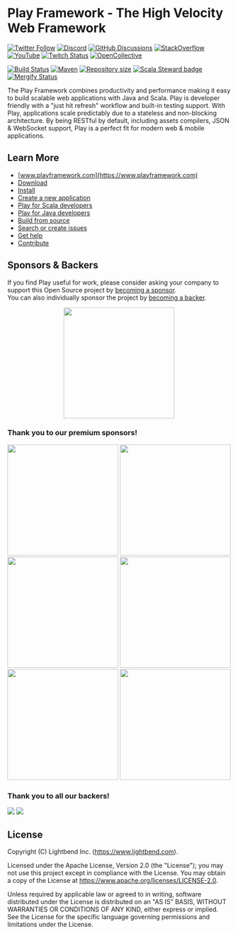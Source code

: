 # Play Framework - The High Velocity Web Framework

[![Twitter Follow](https://img.shields.io/twitter/follow/playframework?label=follow&style=flat&logo=twitter&color=brightgreen)](https://twitter.com/playframework)
[![Discord](https://img.shields.io/discord/931647755942776882?logo=discord&logoColor=white)](https://discord.gg/g5s2vtZ4Fa)
[![GitHub Discussions](https://img.shields.io/github/discussions/playframework/playframework?&logo=github&color=brightgreen)](https://github.com/playframework/playframework/discussions)
[![StackOverflow](https://img.shields.io/static/v1?label=stackoverflow&logo=stackoverflow&logoColor=fe7a16&color=brightgreen&message=playframework)](https://stackoverflow.com/tags/playframework)
[![YouTube](https://img.shields.io/youtube/channel/views/UCRp6QDm5SDjbIuisUpxV9cg?label=watch&logo=youtube&style=flat&color=brightgreen&logoColor=ff0000)](https://www.youtube.com/channel/UCRp6QDm5SDjbIuisUpxV9cg)
[![Twitch Status](https://img.shields.io/twitch/status/playframework?logo=twitch&logoColor=white&color=brightgreen&label=live%20stream)](https://www.twitch.tv/playframework)
[![OpenCollective](https://img.shields.io/opencollective/all/playframework?label=financial%20contributors&logo=open-collective)](https://opencollective.com/playframework)

[![Build Status](https://github.com/playframework/playframework/actions/workflows/build-test.yml/badge.svg)](https://github.com/playframework/playframework/actions/workflows/build-test.yml)
[![Maven](https://img.shields.io/maven-central/v/com.typesafe.play/play_2.13.svg?logo=apache-maven)](https://mvnrepository.com/artifact/com.typesafe.play/play_2.13)
[![Repository size](https://img.shields.io/github/repo-size/playframework/playframework.svg?logo=git)](https://github.com/playframework/playframework)
[![Scala Steward badge](https://img.shields.io/badge/Scala_Steward-helping-blue.svg?style=flat&logo=data:image/png;base64,iVBORw0KGgoAAAANSUhEUgAAAA4AAAAQCAMAAAARSr4IAAAAVFBMVEUAAACHjojlOy5NWlrKzcYRKjGFjIbp293YycuLa3pYY2LSqql4f3pCUFTgSjNodYRmcXUsPD/NTTbjRS+2jomhgnzNc223cGvZS0HaSD0XLjbaSjElhIr+AAAAAXRSTlMAQObYZgAAAHlJREFUCNdNyosOwyAIhWHAQS1Vt7a77/3fcxxdmv0xwmckutAR1nkm4ggbyEcg/wWmlGLDAA3oL50xi6fk5ffZ3E2E3QfZDCcCN2YtbEWZt+Drc6u6rlqv7Uk0LdKqqr5rk2UCRXOk0vmQKGfc94nOJyQjouF9H/wCc9gECEYfONoAAAAASUVORK5CYII=)](https://scala-steward.org)
[![Mergify Status](https://img.shields.io/endpoint.svg?url=https://api.mergify.com/v1/badges/playframework/playframework&style=flat)](https://mergify.com)

The Play Framework combines productivity and performance making it easy to build scalable web applications with Java and Scala.  Play is developer friendly with a "just hit refresh" workflow and built-in testing support.  With Play, applications scale predictably due to a stateless and non-blocking architecture.  By being RESTful by default, including assets compilers, JSON & WebSocket support, Play is a perfect fit for modern web & mobile applications.

## Learn More

- [www.playframework.com](https://www.playframework.com)
- [Download](https://www.playframework.com/download)
- [Install](https://www.playframework.com/documentation/latest/Installing)
- [Create a new application](https://www.playframework.com/documentation/latest/NewApplication)
- [Play for Scala developers](https://www.playframework.com/documentation/latest/ScalaHome)
- [Play for Java developers](https://www.playframework.com/documentation/latest/JavaHome)
- [Build from source](https://www.playframework.com/documentation/latest/BuildingFromSource)
- [Search or create issues](https://github.com/playframework/playframework/issues)
- [Get help](https://stackoverflow.com/questions/tagged/playframework)
- [Contribute](https://www.playframework.com/contributing)

## Sponsors & Backers

If you find Play useful for work, please consider asking your company to support this Open Source project by <a href="https://www.playframework.com/sponsors">becoming a sponsor</a>.<br/>
You can also individually sponsor the project by <a href="https://www.playframework.com/sponsors">becoming a backer</a>.

<div align="center">
  <a href="https://opencollective.com/playframework" target="_blank">
    <img src="https://opencollective.com/playframework/donate/button@2x.png?color=blue" width="250" />
  </a>
</div>

### Thank you to our premium sponsors!

<div align="center">
  <a href="https://informaticon.com/"><img src="https://www.playframework.com/assets/images/home/sponsors/49a3d5258c8e8b1daf5481eb9e00b898-informaticon-logo-black.png" width="250"></a>
  <a href="https://cedarlakeventures.com/"><img src="https://www.playframework.com/assets/images/home/sponsors/bec2b526c9ce52c051f9089a10044867-cedar-lake-ventures.png" width="250"></a>
  <a href="https://iterable.com/"><img src="https://www.playframework.com/assets/images/home/sponsors/61ddb4c3665b621e6672181f97196748-iterable.png" width="250"></a>
  <a href="https://pronto.net/"><img src="https://www.playframework.com/assets/images/home/sponsors/c77b1d664f10a1c9cb19b97c6d8bd204-pronto-software.png" width="250"></a>
  <a href="https://civiform.us/"><img src="https://www.playframework.com/assets/images/home/sponsors/cb047b3782866c962c4d6a35b056b809-civiform.png" width="250"></a>
  <a href="https://theguardian.com/"><img src="https://www.playframework.com/assets/images/home/sponsors/b15eb0f249dbc45089872e268d8ea5ad-the_guardian.png" width="250"></a>
</div>

### Thank you to all our backers!

<a href="https://opencollective.com/playframework#section-contributors"><img src="https://opencollective.com/playframework/organizations.svg?width=890&button=false&avatarHeight=46"></a>
<a href="https://opencollective.com/playframework#section-contributors"><img src="https://opencollective.com/playframework/individuals.svg?width=890&button=false&avatarHeight=46"></a>

## License

Copyright (C) Lightbend Inc. (https://www.lightbend.com).

Licensed under the Apache License, Version 2.0 (the "License"); you may not use this project except in compliance with the License. You may obtain a copy of the License at https://www.apache.org/licenses/LICENSE-2.0.

Unless required by applicable law or agreed to in writing, software distributed under the License is distributed on an "AS IS" BASIS, WITHOUT WARRANTIES OR CONDITIONS OF ANY KIND, either express or implied. See the License for the specific language governing permissions and limitations under the License.
